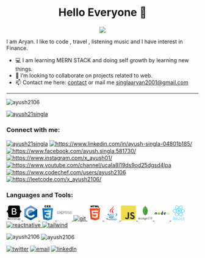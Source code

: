 <h1 align="center">Hello Everyone 👋</h1>

<div align="center">
  <img src="https://ineedanime.com/wp-content/uploads/2021/09/kakashi-hatake-hello.gif" align="center" allowFullScreen>
</div>

I am Aryan. I like to code , travel , listening music and I have interest in Finance.

- :computer: I am learning MERN STACK and doing self growth by learning new things.
- 👯 I’m looking to collaborate on projects related to web.
- 📫 Contact me here: [contact](https://aryansingla.netlify.app/#c) or mail me [singlaaryan2001@gmail.com](mailto:singlaaryan2001@gmail.com)

<hr>
<p align="left"> <img src="https://komarev.com/ghpvc/?username=ayush2106&label=Profile%20views&color=0e75b6&style=flat" alt="ayush2106" /> </p>

<p align="left"> <a href="https://twitter.com/ayush21singla" target="blank"><img src="https://img.shields.io/twitter/follow/ayush21singla?logo=twitter&style=for-the-badge" alt="ayush21singla" /></a> </p>

<h3 align="left">Connect with me:</h3>
<p align="left">
<a href="https://twitter.com/ayush21singla" target="blank"><img align="center" src="https://raw.githubusercontent.com/rahuldkjain/github-profile-readme-generator/master/src/images/icons/Social/twitter.svg" alt="ayush21singla" height="30" width="40" /></a>
<a href="https://linkedin.com/in/https://www.linkedin.com/in/ayush-singla-04801b185/" target="blank"><img align="center" src="https://raw.githubusercontent.com/rahuldkjain/github-profile-readme-generator/master/src/images/icons/Social/linked-in-alt.svg" alt="https://www.linkedin.com/in/ayush-singla-04801b185/" height="30" width="40" /></a>
<a href="https://fb.com/https://www.facebook.com/ayush.singla.581730/" target="blank"><img align="center" src="https://raw.githubusercontent.com/rahuldkjain/github-profile-readme-generator/master/src/images/icons/Social/facebook.svg" alt="https://www.facebook.com/ayush.singla.581730/" height="30" width="40" /></a>
<a href="https://instagram.com/https://www.instagram.com/x_ayush01/" target="blank"><img align="center" src="https://raw.githubusercontent.com/rahuldkjain/github-profile-readme-generator/master/src/images/icons/Social/instagram.svg" alt="https://www.instagram.com/x_ayush01/" height="30" width="40" /></a>
<a href="https://www.youtube.com/c/https://www.youtube.com/channel/ucala8l19ds9od25dgsd4lpa" target="blank"><img align="center" src="https://raw.githubusercontent.com/rahuldkjain/github-profile-readme-generator/master/src/images/icons/Social/youtube.svg" alt="https://www.youtube.com/channel/ucala8l19ds9od25dgsd4lpa" height="30" width="40" /></a>
<a href="https://www.codechef.com/users/https://www.codechef.com/users/ayush2106" target="blank"><img align="center" src="https://cdn.jsdelivr.net/npm/simple-icons@3.1.0/icons/codechef.svg" alt="https://www.codechef.com/users/ayush2106" height="30" width="40" /></a>
<a href="https://www.leetcode.com/https://leetcode.com/x_ayush2106/" target="blank"><img align="center" src="https://raw.githubusercontent.com/rahuldkjain/github-profile-readme-generator/master/src/images/icons/Social/leet-code.svg" alt="https://leetcode.com/x_ayush2106/" height="30" width="40" /></a>
</p>

<h3 align="left">Languages and Tools:</h3>
<p align="left"> <a href="https://getbootstrap.com" target="_blank" rel="noreferrer"> <img src="https://raw.githubusercontent.com/devicons/devicon/master/icons/bootstrap/bootstrap-plain-wordmark.svg" alt="bootstrap" width="40" height="40"/> </a> <a href="https://www.cprogramming.com/" target="_blank" rel="noreferrer"> <img src="https://raw.githubusercontent.com/devicons/devicon/master/icons/c/c-original.svg" alt="c" width="40" height="40"/> </a> <a href="https://www.w3schools.com/css/" target="_blank" rel="noreferrer"> <img src="https://raw.githubusercontent.com/devicons/devicon/master/icons/css3/css3-original-wordmark.svg" alt="css3" width="40" height="40"/> </a> <a href="https://expressjs.com" target="_blank" rel="noreferrer"> <img src="https://raw.githubusercontent.com/devicons/devicon/master/icons/express/express-original-wordmark.svg" alt="express" width="40" height="40"/> </a> <a href="https://git-scm.com/" target="_blank" rel="noreferrer"> <img src="https://www.vectorlogo.zone/logos/git-scm/git-scm-icon.svg" alt="git" width="40" height="40"/> </a> <a href="https://www.w3.org/html/" target="_blank" rel="noreferrer"> <img src="https://raw.githubusercontent.com/devicons/devicon/master/icons/html5/html5-original-wordmark.svg" alt="html5" width="40" height="40"/> </a> <a href="https://www.java.com" target="_blank" rel="noreferrer"> <img src="https://raw.githubusercontent.com/devicons/devicon/master/icons/java/java-original.svg" alt="java" width="40" height="40"/> </a> <a href="https://developer.mozilla.org/en-US/docs/Web/JavaScript" target="_blank" rel="noreferrer"> <img src="https://raw.githubusercontent.com/devicons/devicon/master/icons/javascript/javascript-original.svg" alt="javascript" width="40" height="40"/> </a> <a href="https://www.mongodb.com/" target="_blank" rel="noreferrer"> <img src="https://raw.githubusercontent.com/devicons/devicon/master/icons/mongodb/mongodb-original-wordmark.svg" alt="mongodb" width="40" height="40"/> </a> <a href="https://nodejs.org" target="_blank" rel="noreferrer"> <img src="https://raw.githubusercontent.com/devicons/devicon/master/icons/nodejs/nodejs-original-wordmark.svg" alt="nodejs" width="40" height="40"/> </a> <a href="https://reactjs.org/" target="_blank" rel="noreferrer"> <img src="https://raw.githubusercontent.com/devicons/devicon/master/icons/react/react-original-wordmark.svg" alt="react" width="40" height="40"/> </a> <a href="https://reactnative.dev/" target="_blank" rel="noreferrer"> <img src="https://reactnative.dev/img/header_logo.svg" alt="reactnative" width="40" height="40"/> </a> <a href="https://tailwindcss.com/" target="_blank" rel="noreferrer"> <img src="https://www.vectorlogo.zone/logos/tailwindcss/tailwindcss-icon.svg" alt="tailwind" width="40" height="40"/> </a> </p>

<p><img align="left" src="https://github-readme-stats.vercel.app/api/top-langs?username=ayush2106&show_icons=true&locale=en&layout=compact" alt="ayush2106" /></p>

<p>&nbsp;<img align="center" src="https://github-readme-stats.vercel.app/api?username=ayush2106&show_icons=true&locale=en" alt="ayush2106" /></p>

[![twitter](https://img.shields.io/badge/Twitter-1DA1F2?style=for-the-badge&logo=twitter&logoColor=white)](https://twitter.com/@singla_aryan11)
[![email](https://img.shields.io/badge/Gmail-D14836?style=for-the-badge&logo=gmail&logoColor=white)](mailto:singlaaryan2001@gmail.com)
[![linkedIn](https://img.shields.io/badge/LinkedIn-0077B5?style=for-the-badge&logo=linkedin&logoColor=white)](https://www.linkedin.com/in/aryan-singla-26b7481b7)
